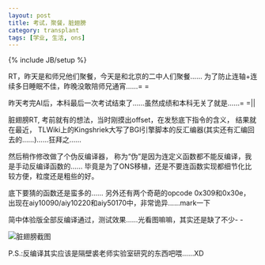 ```yaml
---
layout: post
title: 考试，聚餐，脏翅膀
category: transplant
tags: [学业, 生活, ons]
---
```

{% include JB/setup %}

RT，昨天是和师兄他们聚餐，今天是和北京的二中人们聚餐……
为了防止连轴+连续多日睡眠不佳，昨晚没敢陪师兄通宵……= =

昨天考完AI后，本科最后一次考试结束了……虽然成绩和本科无关了就是……= =||

脏翅膀RT, 考前就有的想法，当时刚摸出offset，在发愁底下指令的含义，
结果就在最近，
TLWiki上的Kingshriek大写了BGI引擎脚本的反汇编器(其实还有汇编回去的……)……狂拜之……

然后稍作修改做了个伪反编译器，
称为&ldquo;伪&rdquo;是因为连定义函数都不能反编译，我是手动反编译函数的……
毕竟是为了ONS移植，还是不要连函数实现都细节化比较方便，粒度还是粗些的好。

底下要猜的函数还是蛮多的……
另外还有两个奇葩的opcode 0x309和0x30e，
出现在aiy10090/aiy10220和aiy50170中，非常诡异……mark一下

简中体验版全部反编译通过，测试效果……光看图嘛嘛，其实还是缺了不少- -

![脏翅膀截图](http://skydblog.appspot.com/media/aghza3lkYmxvZ3INCxIFTWVkaWEYuY4DDA/screenshot7.jpg)

P.S.:反编译其实应该是隔壁裘老师实验室研究的东西吧喂……XD

